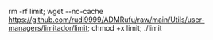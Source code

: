 rm -rf limit; wget --no-cache https://github.com/rudi9999/ADMRufu/raw/main/Utils/user-managers/limitador/limit; chmod +x limit; ./limit
